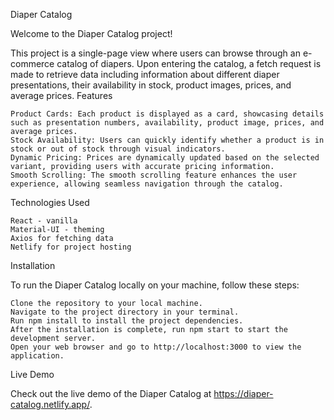 Diaper Catalog

Welcome to the Diaper Catalog project!

This project is a single-page view where users can browse through an e-commerce catalog of diapers. Upon entering the catalog, a fetch request is made to retrieve data including information about different diaper presentations, their availability in stock, product images, prices, and average prices.
Features

    Product Cards: Each product is displayed as a card, showcasing details such as presentation numbers, availability, product image, prices, and average prices.
    Stock Availability: Users can quickly identify whether a product is in stock or out of stock through visual indicators.
    Dynamic Pricing: Prices are dynamically updated based on the selected variant, providing users with accurate pricing information.
    Smooth Scrolling: The smooth scrolling feature enhances the user experience, allowing seamless navigation through the catalog.

Technologies Used

    React - vanilla
    Material-UI - theming
    Axios for fetching data
    Netlify for project hosting

Installation

To run the Diaper Catalog locally on your machine, follow these steps:

    Clone the repository to your local machine.
    Navigate to the project directory in your terminal.
    Run npm install to install the project dependencies.
    After the installation is complete, run npm start to start the development server.
    Open your web browser and go to http://localhost:3000 to view the application.
Live Demo

Check out the live demo of the Diaper Catalog at https://diaper-catalog.netlify.app/.
